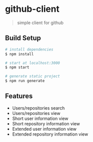 
# github-client

> simple client for github

## Build Setup

``` bash
# install dependencies
$ npm install

# start at localhost:3000
$ npm start

# generate static project
$ npm run generate
```

## Features
 
- Users/repositories search
- Users/repositories view
- Short user information view
- Short repository information view
- Extended user information view
- Extended repository information view


